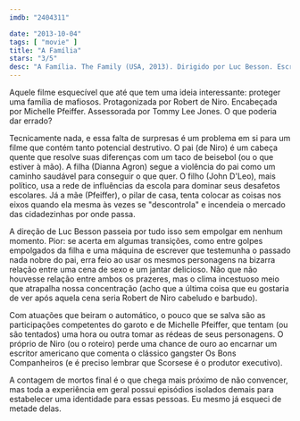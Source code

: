 ```yaml
---
imdb: "2404311"

date: "2013-10-04"
tags: [ "movie" ]
title: "A Família"
stars: "3/5"
desc: "A Família. The Family (USA, 2013). Dirigido por Luc Besson. Escrito por Luc Besson, Michael Caleo, Tonino Benacquista. Com Robert De Niro, Michelle Pfeiffer, Dianna Agron, John D'Leo, Tommy Lee Jones, Jimmy Palumbo, Domenick Lombardozzi, Stan Carp, Vincent Pastore."
---
```

Aquele filme esquecível que até que tem uma ideia interessante: proteger uma família de mafiosos. Protagonizada por Robert de Niro. Encabeçada por Michelle Pfeiffer. Assessorada por Tommy Lee Jones. O que poderia dar errado?

Tecnicamente nada, e essa falta de surpresas é um problema em si para um filme que contém tanto potencial destrutivo. O pai (de Niro) é um cabeça quente que resolve suas diferenças com um taco de beisebol (ou o que estiver à mão). A filha (Dianna Agron) segue a violência do pai como um caminho saudável para conseguir o que quer. O filho (John D'Leo), mais político, usa a rede de influências da escola para dominar seus desafetos escolares. Já a mãe (Pfeiffer), o pilar de casa, tenta colocar as coisas nos eixos quando ela mesma às vezes se "descontrola" e incendeia o mercado das cidadezinhas por onde passa.

A direção de Luc Besson passeia por tudo isso sem empolgar em nenhum momento. Pior: se acerta em algumas transições, como entre golpes empolgados da filha e uma máquina de escrever que testemunha o passado nada nobre do pai, erra feio ao usar os mesmos personagens na bizarra relação entre uma cena de sexo e um jantar delicioso. Não que não houvesse relação entre ambos os prazeres, mas o clima incestuoso meio que atrapalha nossa concentração (acho que a última coisa que eu gostaria de ver após aquela cena seria Robert de Niro cabeludo e barbudo).

Com atuações que beiram o automático, o pouco que se salva são as participações competentes do garoto e de Michelle Pfeiffer, que tentam (ou são tentados) uma hora ou outra tomar as rédeas de seus personagens. O próprio de Niro (ou o roteiro) perde uma chance de ouro ao encarnar um escritor americano que comenta o clássico gangster Os Bons Companheiros (e é preciso lembrar que Scorsese é o produtor executivo).

A contagem de mortos final é o que chega mais próximo de não convencer, mas toda a experiência em geral possui episódios isolados demais para estabelecer uma identidade para essas pessoas. Eu mesmo já esqueci de metade delas. 
